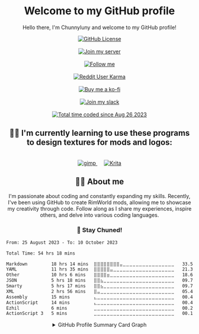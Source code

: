 <h1 align= "center">Welcome to my GitHub profile</h1>

<p align= "center">Hello there, I'm Chunnyluny and welcome to my GitHub profile!</p>
<div align="center">
<a href="https://github.com/Chunnyluny/Chunnyluny/blob/master/LICENSE">
    <img alt="GitHub License" src="https://img.shields.io/github/license/Chunnyluny/Chunnyluny?style=for-the-badge&logo=github&color=magenta" />
</a>
</div>
&emsp;
<div align="center">
<a href="https://discord.gg/NjbW9RTQkA">
    <img alt="Join my server" src="https://img.shields.io/badge/join_me_on-discord-magenta?style=for-the-badge&logo=discord" />
</a>
</div>
&emsp;
<div align="center">
<a href="https://twitch.tv/chunnyluny">
    <img alt="Follow me" src="https://img.shields.io/badge/Twitch-magenta?style=for-the-badge&logo=twitch&logoColor=white" />
</a>
</div>
&emsp;
<div align="center">
<a href="https://www.reddit.com/user/Chunnyluny">
    <img alt="Reddit User Karma" src="https://img.shields.io/reddit/user-karma/combined/chunnyluny?style=for-the-badge&logo=reddit&color=magenta" />
</a>
</div>
&emsp;
<div align="center">
<a href="https://ko-fi.com/Chunnyluny">
    <img alt="Buy me a ko-fi" src="https://shields.io/badge/ko--fi-Buy_me_a_ko_fi-magenta?logo=ko-fi&style=for-the-badge" />
</a>
</div>
&emsp;
<div align="center">
<a href="https://join.slack.com/t/chunnylunyrim-7gz9374/shared_invite/zt-22x8mqqh1-ooMBenNDfIt2xtH985UDEA">
    <img alt="Join my slack" src="https://img.shields.io/badge/join_me_on-slack-magenta?style=for-the-badge&logo=slack" />
</a>
</div>
&emsp;
<div align="center">
<a href="https://wakatime.com/@a1ab2f08-f65b-4908-b266-913f3c87849a">
    <img alt="Total time coded since Aug 26 2023" src="https://wakatime.com/badge/user/a1ab2f08-f65b-4908-b266-913f3c87849a.svg?style=for-the-badge" />
</a>
</div>

<h2 align="center">👩‍🎨 I'm currently learning to use these programs to design textures for mods and logos:</h2>
&emsp;
<div align="center">
<a href="https://www.gimp.org/downloads">
    <img alt="gimp" src="https://img.shields.io/badge/gimp-203759?style=for-the-badge&logo=gimp&logoColor=magenta" />
</a>
&emsp;
<a href="https://krita.org/en/download/krita-desktop">
    <img alt="Krita" src="https://img.shields.io/badge/Krita-203759?style=for-the-badge&logo=krita&logoColor=magenta" />
</a>
</div>

<h2 align="center">🙋‍♀️ About me</h2>
<p align="center">I'm passionate about coding and constantly expanding my skills. Recently, I've been using GitHub to create RimWorld mods, allowing me to showcase my creativity through code. Follow along as I share my experiences, inspire others, and delve into various coding languages.</p>

<h3 align="center">📢 Stay Chuned!</h3>

<!--START_SECTION:WAKA-->

```txt
From: 25 August 2023 - To: 10 October 2023

Total Time: 54 hrs 18 mins

Markdown         18 hrs 14 mins  ⣿⣿⣿⣿⣿⣿⣿⣿⣤⣀⣀⣀⣀⣀⣀⣀⣀⣀⣀⣀⣀⣀⣀⣀⣀   33.59 %
YAML             11 hrs 35 mins  ⣿⣿⣿⣿⣿⣤⣀⣀⣀⣀⣀⣀⣀⣀⣀⣀⣀⣀⣀⣀⣀⣀⣀⣀⣀   21.35 %
Other            10 hrs 6 mins   ⣿⣿⣿⣿⣶⣀⣀⣀⣀⣀⣀⣀⣀⣀⣀⣀⣀⣀⣀⣀⣀⣀⣀⣀⣀   18.62 %
JSON             5 hrs 18 mins   ⣿⣿⣦⣀⣀⣀⣀⣀⣀⣀⣀⣀⣀⣀⣀⣀⣀⣀⣀⣀⣀⣀⣀⣀⣀   09.79 %
Smarty           5 hrs 17 mins   ⣿⣿⣦⣀⣀⣀⣀⣀⣀⣀⣀⣀⣀⣀⣀⣀⣀⣀⣀⣀⣀⣀⣀⣀⣀   09.74 %
XML              2 hrs 56 mins   ⣿⣤⣀⣀⣀⣀⣀⣀⣀⣀⣀⣀⣀⣀⣀⣀⣀⣀⣀⣀⣀⣀⣀⣀⣀   05.43 %
Assembly         15 mins         ⣄⣀⣀⣀⣀⣀⣀⣀⣀⣀⣀⣀⣀⣀⣀⣀⣀⣀⣀⣀⣀⣀⣀⣀⣀   00.47 %
ActionScript     14 mins         ⣄⣀⣀⣀⣀⣀⣀⣀⣀⣀⣀⣀⣀⣀⣀⣀⣀⣀⣀⣀⣀⣀⣀⣀⣀   00.43 %
Ezhil            6 mins          ⣀⣀⣀⣀⣀⣀⣀⣀⣀⣀⣀⣀⣀⣀⣀⣀⣀⣀⣀⣀⣀⣀⣀⣀⣀   00.20 %
ActionScript 3   5 mins          ⣀⣀⣀⣀⣀⣀⣀⣀⣀⣀⣀⣀⣀⣀⣀⣀⣀⣀⣀⣀⣀⣀⣀⣀⣀   00.16 %
```

<!--END_SECTION:WAKA-->

<details>
  <summary align="center">GitHub Profile Summary Card Graph</summary>
  <p align="center">📍GitHub Profile Summary Card Graph</p>
  <div align="center">
    <a href="https://github.com/Chunnyluny">
      <img height="160em" alt="GitHub Summary Card Graph" src="https://github-profile-summary-cards.vercel.app/api/cards/profile-details?username=Chunnyluny&theme=radical&hide_border=false" />
    </a>
  </div>
  <br>
  <div align="center">
    <a href="https://github.com/Chunnyluny">
      <img height="160em" alt="GitHub profile stats" src="https://github-readme-stats.vercel.app/api?username=Chunnyluny&show_icons=true&theme=radical&hide_border=false&include_all_commits=true&count_private=" />
    </a>
  </div>
  <br>
  <div align="center">
    <a href="https://git.io/streak-stats">
      <img height="160em" alt="GitHub Streak" src="https://streak-stats.demolab.com?user=Chunnyluny&amp;theme=radical&amp;date_format=j%20M%5B%20Y%5D" />
    </a>
  </div>
</details>

